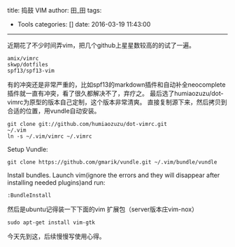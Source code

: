 title: 捣鼓 VIM
author: 田_田
tags:
  - Tools
categories: []
date: 2016-03-19 11:43:00
---
近期花了不少时间弄vim，把几个github上星星数较高的的试了一遍。

<!-- more -->

```
amix/vimrc
skwp/dotfiles
spf13/spf13-vim
```
有的冲突还是非常严重的，比如spf13的markdown插件和自动补全neocomplete插件就一直有冲突，看了很久都解决不了，弃疗之。 
最后选了humiaozuzu/dot-vimrc为原型的版本自己定制，这个版本非常清爽。 
直接复制源下来，然后拷贝到合适的位置，用vundle自动安装。
```
git clone git://github.com/humiaozuzu/dot-vimrc.git
~/.vim
ln -s ~/.vim/vimrc ~/.vimrc
```

Setup Vundle:
```
git clone https://github.com/gmarik/vundle.git ~/.vim/bundle/vundle
```
Install bundles. Launch vim(ignore the errors and they will disappear after installing needed plugins)and run:
```
:BundleInstall
```
然后是ubuntu记得装一下下面的vim 扩展包（server版本庄vim-nox）
```
sudo apt-get install vim-gtk
```
今天先到这，后续慢慢写使用心得。
